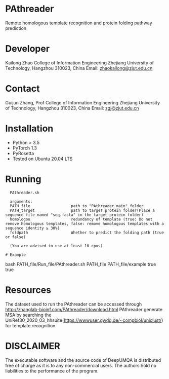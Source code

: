 # PAthreader
  Remote homologous template recognition and protein folding pathway prediction

# Developer
  Kailong Zhao
  College of Information Engineering
  Zhejiang University of Technology, Hangzhou 310023, China
  Email: zhaokailong@zjut.edu.cn

# Contact
  Guijun Zhang, Prof
  College of Information Engineering
  Zhejiang University of Technology, Hangzhou 310023, China
  Email: zgj@zjut.edu.cn

# Installation
- Python > 3.5
- PyTorch 1.3
- PyRosetta
- Tested on Ubuntu 20.04 LTS



# Running
```
  PAthreader.sh 

  arguments:
  PATH_file                  path to "PAthreader_main" folder
  PATH_target                path to target protein folder(Place a sequence file named "seq.fasta" in the target protein folder)
  homologou                  redundancy of template (true: Do not remove homologous templates, false: remove homologous templates with a sequence identity ≥ 30%)
  foldpath                   Whether to predict the folding path (true or false)
  
  (You are advised to use at least 10 cpus)
  
# Example
```
  bash PATH_file/Run_file/PAthreader.sh PATH_file PATH_file/example true true

# Resources
  The dataset used to run the PAthreader can be accessed through http://zhanglab-bioinf.com/PAthreader/download.html
  PAthreader generate MSA by searching the UniRef30_2020_03_hhsuite(https://wwwuser.gwdg.de/~compbiol/uniclust/) for template recognition
  

# DISCLAIMER
  The executable software and the source code of DeepUMQA is distributed free of charge as it is to any non-commercial users. The authors hold no liabilities to the     performance of the program.

